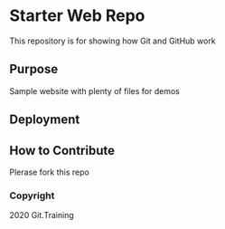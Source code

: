# Starter Web Repo

This repository is for showing how Git and GitHub work

## Purpose

Sample website with plenty of files for demos

## Deployment

## How to Contribute
Plerase fork this repo

### Copyright
2020 Git.Training
